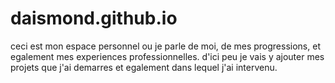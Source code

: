 # daismond.github.io
ceci est mon espace personnel ou je parle de moi, de mes progressions, et egalement mes experiences professionnelles. 
d'ici peu je vais y ajouter mes projets que j'ai demarres et egalement dans lequel j'ai intervenu.
